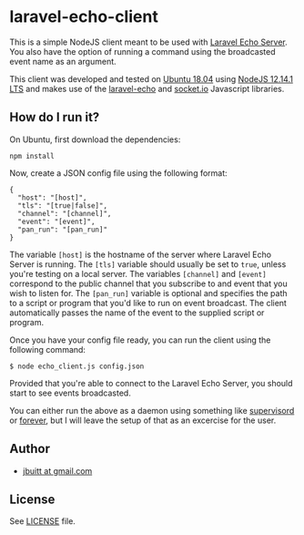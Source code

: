 
# laravel-echo-client

This is a simple NodeJS client meant to be used with [Laravel Echo Server](https://github.com/tlaverdure/laravel-echo-server). You also have the option of running a command using the broadcasted event name as an argument.

This client was developed and tested on [Ubuntu 18.04](http://ubuntu.com) using [NodeJS 12.14.1 LTS](https://nodejs.org/en/) and makes use of the [laravel-echo](https://github.com/laravel/echo) and [socket.io](https://github.com/socketio/socket.io) Javascript libraries.

## How do I run it?

On Ubuntu, first download the dependencies:

```
npm install
```

Now, create a JSON config file using the following format:

```
{
  "host": "[host]",
  "tls": "[true|false]",
  "channel": "[channel]",
  "event": "[event]",
  "pan_run": "[pan_run]"
}
```

The variable `[host]` is the hostname of the server where Laravel Echo Server is running. The `[tls]` variable should usually be set to `true`, unless you're testing on a local server. The variables `[channel]` and `[event]` correspond to the public channel that you subscribe to and event that you wish to listen for. The `[pan_run]` variable is optional and specifies the path to a script or program that you'd like to run on event broadcast. The client automatically passes the name of the event to the supplied script or program.

Once you have your config file ready, you can run the client using the following command:

```
$ node echo_client.js config.json
```

Provided that you're able to connect to the Laravel Echo Server, you should start to see events broadcasted.

You can either run the above as a daemon using something like [supervisord](http://supervisord.org/) or [forever](https://www.npmjs.com/package/forever), but I will leave the setup of that as an excercise for the user.

## Author

+	[jbuitt at gmail.com](mailto:jbuitt@gmail.com)

## License

See [LICENSE](https://github.com/jbuitt/laravel-echo-client/blob/master/LICENSE) file.

